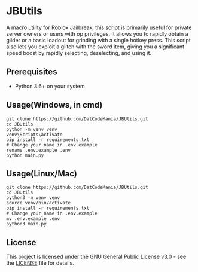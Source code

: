 # JBUtils
A macro utility for Roblox Jailbreak, this script is primarily useful for private server owners or users with op privileges. It allows you to rapidly obtain a glider or a basic loadout for grinding with a single hotkey press. This script also lets you exploit a glitch with the sword item, giving you a significant speed boost by rapidly selecting, deselecting, and using it.

## Prerequisites
- Python 3.6+ on your system

## Usage(Windows, in cmd)
```
git clone https://github.com/DatCodeMania/JBUtils.git
cd JBUtils
python -m venv venv
venv\Scripts\activate
pip install -r requirements.txt
# Change your name in .env.example
rename .env.example .env
python main.py
```

## Usage(Linux/Mac)
```
git clone https://github.com/DatCodeMania/JBUtils.git
cd JBUtils
python3 -m venv venv
source venv/bin/activate
pip install -r requirements.txt
# Change your name in .env.example
mv .env.example .env
python3 main.py
```

## License
This project is licensed under the GNU General Public License v3.0 - see the [LICENSE](LICENSE) file for details.